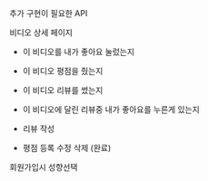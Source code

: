 추가 구현이 필요한 API

비디오 상세 페이지

- 이 비디오를 내가 좋아요 눌렀는지
- 이 비디오 평점을 줬는지
- 이 비디오 리뷰를 썼는지
- 이 비디오에 달린 리뷰중 내가 좋아요를 누른게 있는지

- 리뷰 작성
- 평점 등록 수정 삭제 (완료)


회원가입시 성향선택
